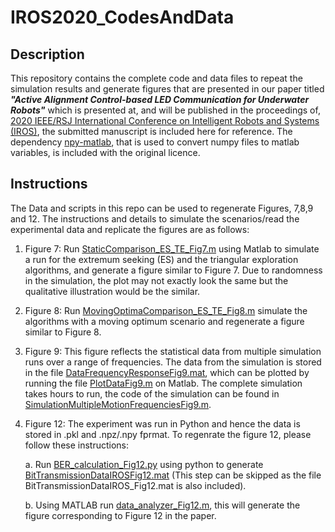 # IROS2020_CodesAndData

## Description

This repository contains the complete code and data files to repeat the simulation results and generate figures that are presented in our paper titled **_"Active Alignment Control-based LED Communication for Underwater Robots"_** which is presented at, and will be published in the proceedings of, [2020 IEEE/RSJ International Conference on Intelligent Robots and Systems (IROS)](https://www.iros2020.org/), the submitted manuscript is included here for reference. The dependency [npy-matlab](https://github.com/kwikteam/npy-matlab), that is used to convert numpy files to matlab variables, is included with the original licence. 

## Instructions

The Data and scripts in this repo can be used to regenerate Figures, 7,8,9 and 12. 
The instructions and details to simulate the scenarios/read the experimental data and replicate the figures are as follows:
1. Figure 7: Run [StaticComparison_ES_TE_Fig7.m](https://github.com/pratapbhanusolanki/IROS2020_CodesAndData/blob/main/StaticComparison_ES_TE_Fig7.m) using Matlab to simulate a run for the extremum seeking (ES) and the triangular exploration algorithms, and generate a figure similar to Figure 7. Due to randomness in the simulation, the plot may not exactly look the same but the qualitative illustration would be the similar.  

2. Figure 8: Run [MovingOptimaComparison_ES_TE_Fig8.m](https://github.com/pratapbhanusolanki/IROS2020_CodesAndData/blob/main/MovingOptimaComparison_ES_TE_Fig8.m) simulate the algorithms with a moving optimum scenario and regenerate a figure similar to Figure 8.  

3. Figure 9: This figure reflects the statistical data from multiple simulation runs over a range of frequencies. The data from the simulation is stored in the file [DataFrequencyResponseFig9.mat](https://github.com/pratapbhanusolanki/IROS2020_CodesAndData/blob/main/DataFrequencyResponseFig9.mat), which can be plotted by running the file [PlotDataFig9.m](https://github.com/pratapbhanusolanki/IROS2020_CodesAndData/blob/main/PlotDataFig9.m) on Matlab. The complete simulation takes hours to run, the code of the simulation can be found in [SimulationMultipleMotionFrequenciesFig9.m](https://github.com/pratapbhanusolanki/IROS2020_CodesAndData/blob/main/SimulationMultipleMotionFrequenciesFig9.m).  

4. Figure 12: The experiment was run in Python and hence the data is stored in .pkl and .npz/.npy fprmat. To regenrate the figure 12, please follow these instructions: 

	  a. Run [BER_calculation_Fig12.py](https://github.com/pratapbhanusolanki/IROS2020_CodesAndData/blob/main/BER_calculation_Fig12.py) using python to generate [BitTransmissionDataIROSFig12.mat](https://github.com/pratapbhanusolanki/IROS2020_CodesAndData/blob/main/BitTransmissionDataIROS_Fig12.mat) (This step can be skipped as the file BitTransmissionDataIROS_Fig12.mat is also included).
    
	  b. Using MATLAB run [data_analyzer_Fig12.m](https://github.com/pratapbhanusolanki/IROS2020_CodesAndData/blob/main/data_analyzer_Fig12.m), this will generate the figure corresponding to Figure 12 in the paper. 
